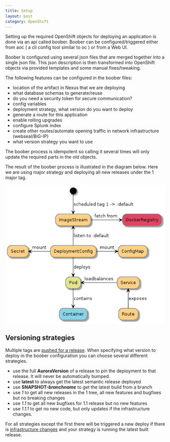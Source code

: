 ```yaml
---
title: Setup
layout: post
category: OpenShift
---
```


Setting up the required OpenShift objects for deploying an application is done via an api called boober.
Boober can be configured/triggered either from aoc ( a cli config tool similar to oc ) or from a Web UI.

Boober is configured using several json files that are merged together into a single json file. This json description is then transformed into OpenShift objects via provided templates and some manual fixes/tweaking.

The following features can be configured in the boober files:
 - location of the artifact in Nexus that we are deploying
 - what database schemas to generate/reuse
 - do you need a security token for secure communication?
 - config variables
 - deployment strategy, what version do you want to deploy
 - generate a route for this application
 - enable rolling upgrades
 - configure Splunk index
 - create other routes/automate opening traffic in network infrastructure (webseal/BiG-IP)
 - what version strategy you want to use

The boober process is idempotent so calling it several times will only update the required parts in the old objects.

The result of the boober process is illustrated in the diagram below. Here we are using major strategy and deploying all new releases under the 1 major tag.


![Deploy](deploy.png)

## Versioning strategies
Multiple tags are [pushed for a release](versioning). When specifying what version to deploy in the boober configuration you can choose several different strategies.

* use the full **AuroraVersion** of a release to pin the deployment to that release. It will never be automatically bumped.
* use **latest** to always get the latest semantic release deployed
* use **SNAPSHOT-_branchname_** to get the latest build from a branch
* use *1* to get all new releases in the 1 tree, all new features and bugfixes but no breaking changes
* use *1.1* to get all new bugfixes for 1.1 release but no new features
* use *1.1.1* to get no new code, but only updates if the infrastructure changes.

For all strategies except the first there will be triggered a new deploy if there is [infrastructure changes](patching) and your strategy is running the latest built release.
